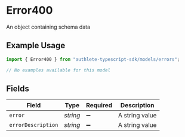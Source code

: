# Error400

An object containing schema data

## Example Usage

```typescript
import { Error400 } from "authlete-typescript-sdk/models/errors";

// No examples available for this model
```

## Fields

| Field              | Type               | Required           | Description        |
| ------------------ | ------------------ | ------------------ | ------------------ |
| `error`            | *string*           | :heavy_minus_sign: | A string value     |
| `errorDescription` | *string*           | :heavy_minus_sign: | A string value     |